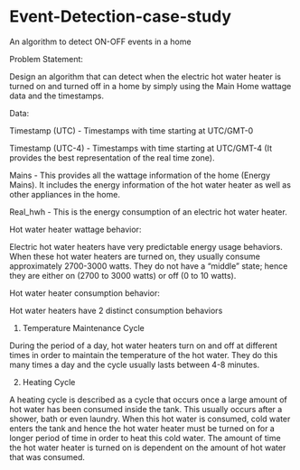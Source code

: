 # Event-Detection-case-study
An algorithm to detect ON-OFF events in a home

Problem Statement:

Design an algorithm that can detect when the electric hot water heater is turned on and turned off in a home by simply using the Main Home wattage data
and the timestamps.

Data:

Timestamp (UTC) - Timestamps with time starting at UTC/GMT-0

Timestamp (UTC-4) - Timestamps with time starting at UTC/GMT-4 (It provides the best representation of the real time zone).

Mains - This provides all the wattage information of the home (Energy Mains). It includes the energy information of the hot water heater as well as other appliances in the home.

Real_hwh - This is the energy consumption of an electric hot water heater.

Hot water heater wattage behavior:

Electric hot water heaters have very predictable energy usage behaviors. When these hot water heaters are turned on, they usually consume approximately 2700-3000 watts. They do not have
a “middle” state; hence they are either on (2700 to 3000 watts) or off (0 to 10 watts).

Hot water heater consumption behavior:

Hot water heaters have 2 distinct consumption behaviors

1. Temperature Maintenance Cycle

During the period of a day, hot water heaters turn on and off at different times in order to maintain the temperature of the hot water. They do this many times a day and the cycle usually
lasts between 4-8 minutes.

2. Heating Cycle

A heating cycle is described as a cycle that occurs once a large amount of hot water has been
consumed inside the tank. This usually occurs after a shower, bath or even laundry. When this
hot water is consumed, cold water enters the tank and hence the hot water heater must be turned
on for a longer period of time in order to heat this cold water. The amount of time the hot water
heater is turned on is dependent on the amount of hot water that was consumed.

